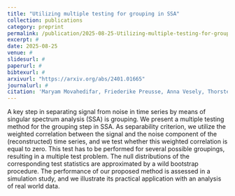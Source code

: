 ```yaml
---
title: "Utilizing multiple testing for grouping in SSA"
collection: publications
category: preprint
permalink: /publication/2025-08-25-Utilizing-multiple-testing-for-grouping-in-SSA
excerpt: #
date: 2025-08-25
venue: #
slidesurl: #
paperurl: #
bibtexurl: #
arxivurl: "https://arxiv.org/abs/2401.01665"
journalurl: #
citation: 'Maryam Movahedifar, Friederike Preusse, Anna Vesely, Thorsten Dickhaus (2025). Utilizing multiple testing for grouping in singular spectrum analysis. <i>Pre-print</i>. arXiv: 2401.01665'
---
```

A key step in separating signal from noise in time series by means of singular spectrum analysis (SSA) is grouping. We present a multiple testing method for the grouping step in SSA. As separability criterion, we utilize the weighted correlation between the signal and the noise component of the (reconstructed) time series, and we test whether this weighted correlation is equal to zero. This test has to be performed for several possible groupings, resulting in a multiple test problem. The null distributions of the corresponding test statistics are approximated by a wild bootstrap procedure. The performance of our proposed method is assessed in a simulation study, and we illustrate its practical application with an analysis of real world data.